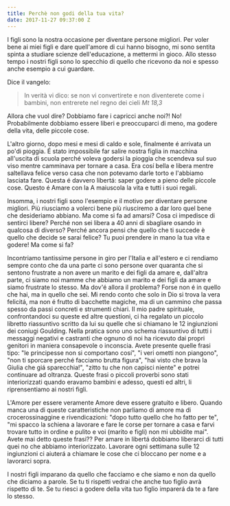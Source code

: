 ```yaml
---
title: Perchè non godi della tua vita?
date: 2017-11-27 09:37:00 Z
---
```


I figli sono la nostra occasione per diventare persone migliori. Per voler bene ai miei figli e dare quell'amore di cui hanno bisogno, mi sono sentita spinta a studiare scienze dell'educazione, a mettermi in gioco. Allo stesso tempo i nostri figli sono lo specchio di quello che ricevono da noi e spesso anche esempio a cui guardare.


Dice il vangelo:

> In verità vi dico: se non vi convertirete e non diventerete come i bambini, non entrerete nel regno dei cieli <cite>Mt 18,3</cite>

Allora che vuol dire? Dobbiamo fare i capricci anche noi?! No! Probabilmente dobbiamo essere liberi e preoccuparci di meno, ma godere della vita, delle piccole cose. 

L'altro giorno, dopo mesi e mesi di caldo e sole, finalmente é arrivata un po'di pioggia. É stato impossibile far salire nostra figlia in macchina all'uscita di scuola perché voleva godersi la pioggia che scendeva sul suo viso mentre camminava per tornare a casa. Era cosí bella e libera mentre saltellava felice verso casa che non potevamo darle torto e l'abbiamo lasciata fare. Questa é davvero libertá: saper godere a pieno delle piccole cose. Questo é Amare con la A maiuscola la vita e tutti i suoi regali.

Insomma, i nostri figli sono l'esempio e il motivo per diventare persone migliori. Più riusciamo a volerci bene più riusciremo a dar loro quel bene che desideriamo abbiano. 
Ma come si fa ad amarsi? Cosa ci impedisce di sentirci libere? Perché non sei libera a 40 anni di sbagliare osando in qualcosa di diverso? Perché ancora pensi che quello che ti succede è quello che decide se sarai felice? Tu puoi prendere in mano la tua vita e godere! Ma come si fa?

Incontriamo tantissime persone in giro per l'Italia e all'estero e ci rendiamo sempre conto che da una parte ci sono persone over quaranta che si sentono frustrate a non avere un marito e dei figli da amare e, dall'altra parte, ci siamo noi mamme che abbiamo un marito e dei figli da amare e siamo frustrate lo stesso. Ma dov'é allora il problema? Forse non é in quello che hai, ma in quello che sei. Mi rendo conto che solo in Dio si trova la vera felicitá, ma non é frutto di bacchette magiche, ma di un cammino che passa spesso da passi concreti e strumenti chiari. Il mio padre spirituale, confrontandoci su queste ed altre questioni, ci ha regalato un piccolo libretto riassuntivo scritto da lui su quelle che si chiamano le 12 ingiunzioni dei coniugi Goulding. Nella pratica sono uno schema riassuntivo di tutti i messaggi negativi e castranti che ognuno di noi ha ricevuto dai propri genitori in maniera consapevole o inconscia. Avete presente quelle frasi tipo: "le principesse non si comportano cosí", "i veri ometti non piangono", "non ti sporcare perché facciamo brutta figura", "hai visto che brava la Giulia che giá sparecchia!", "zitto tu che non capisci niente" e potrei continuare ad oltranza. Queste frasi o piccoli proverbi sono stati interiorizzati quando eravamo bambini e adesso, questi ed altri, li riprensentiamo ai nostri figli.

L'Amore per essere veramente Amore deve essere gratuito e libero. Quando manca una di queste caratteristiche non parliamo di amore ma di crocerossinaggine e rivendicazioni: "dopo tutto quello che ho fatto per te", "mi spacco la schiena a lavorare e fare le corse per tornare a casa e farvi trovare tutto in ordine e pulito e voi (marito e figli) non mi ubbidite mai". Avete mai detto queste frasi?? Per amare in libertá dobbiamo liberarci di tutti quei no che abbiamo interiorizzato. Lavorare ogni settimana sulle 12 ingiunzioni ci aiuterá a chiamare le cose che ci bloccano per nome e a lavorarci sopra. 

I nostri figli imparano da quello che facciamo e che siamo e non da quello che diciamo a parole. Se tu ti rispetti vedrai che anche tuo figlio avrà rispetto di te. Se tu riesci a godere della vita tuo figlio imparerá da te a fare lo stesso. 


